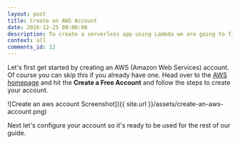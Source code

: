 ```yaml
---
layout: post
title: Create an AWS Account
date: 2016-12-25 00:00:00
description: To create a serverless app using Lambda we are going to first need to create an AWS (Amazon Web Services) account.
context: all
comments_id: 12
---
```


Let's first get started by creating an AWS (Amazon Web Services) account. Of course you can skip this if you already have one. Head over to the [AWS homepage](https://aws.amazon.com) and hit the **Create a Free Account** and follow the steps to create your account.

![Create an aws account Screenshot]({{ site.url }}/assets/create-an-aws-account.png)

Next let's configure your account so it's ready to be used for the rest of our guide.
